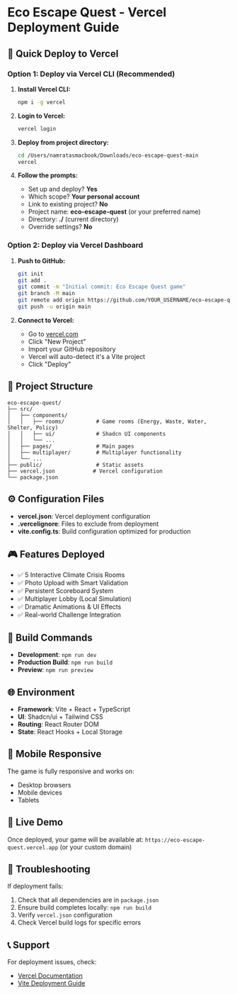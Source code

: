 # Eco Escape Quest - Vercel Deployment Guide

## 🚀 Quick Deploy to Vercel

### Option 1: Deploy via Vercel CLI (Recommended)

1. **Install Vercel CLI:**
   ```bash
   npm i -g vercel
   ```

2. **Login to Vercel:**
   ```bash
   vercel login
   ```

3. **Deploy from project directory:**
   ```bash
   cd /Users/namratasmacbook/Downloads/eco-escape-quest-main
   vercel
   ```

4. **Follow the prompts:**
   - Set up and deploy? **Yes**
   - Which scope? **Your personal account**
   - Link to existing project? **No**
   - Project name: **eco-escape-quest** (or your preferred name)
   - Directory: **./** (current directory)
   - Override settings? **No**

### Option 2: Deploy via Vercel Dashboard

1. **Push to GitHub:**
   ```bash
   git init
   git add .
   git commit -m "Initial commit: Eco Escape Quest game"
   git branch -M main
   git remote add origin https://github.com/YOUR_USERNAME/eco-escape-quest.git
   git push -u origin main
   ```

2. **Connect to Vercel:**
   - Go to [vercel.com](https://vercel.com)
   - Click "New Project"
   - Import your GitHub repository
   - Vercel will auto-detect it's a Vite project
   - Click "Deploy"

## 📁 Project Structure

```
eco-escape-quest/
├── src/
│   ├── components/
│   │   ├── rooms/          # Game rooms (Energy, Waste, Water, Shelter, Policy)
│   │   ├── ui/             # Shadcn UI components
│   │   └── ...
│   ├── pages/              # Main pages
│   ├── multiplayer/        # Multiplayer functionality
│   └── ...
├── public/                 # Static assets
├── vercel.json            # Vercel configuration
└── package.json
```

## ⚙️ Configuration Files

- **vercel.json**: Vercel deployment configuration
- **.vercelignore**: Files to exclude from deployment
- **vite.config.ts**: Build configuration optimized for production

## 🎮 Features Deployed

- ✅ 5 Interactive Climate Crisis Rooms
- ✅ Photo Upload with Smart Validation
- ✅ Persistent Scoreboard System
- ✅ Multiplayer Lobby (Local Simulation)
- ✅ Dramatic Animations & UI Effects
- ✅ Real-world Challenge Integration

## 🔧 Build Commands

- **Development**: `npm run dev`
- **Production Build**: `npm run build`
- **Preview**: `npm run preview`

## 🌐 Environment

- **Framework**: Vite + React + TypeScript
- **UI**: Shadcn/ui + Tailwind CSS
- **Routing**: React Router DOM
- **State**: React Hooks + Local Storage

## 📱 Mobile Responsive

The game is fully responsive and works on:
- Desktop browsers
- Mobile devices
- Tablets

## 🎯 Live Demo

Once deployed, your game will be available at:
`https://eco-escape-quest.vercel.app` (or your custom domain)

## 🐛 Troubleshooting

If deployment fails:
1. Check that all dependencies are in `package.json`
2. Ensure build completes locally: `npm run build`
3. Verify `vercel.json` configuration
4. Check Vercel build logs for specific errors

## 📞 Support

For deployment issues, check:
- [Vercel Documentation](https://vercel.com/docs)
- [Vite Deployment Guide](https://vitejs.dev/guide/static-deploy.html)


